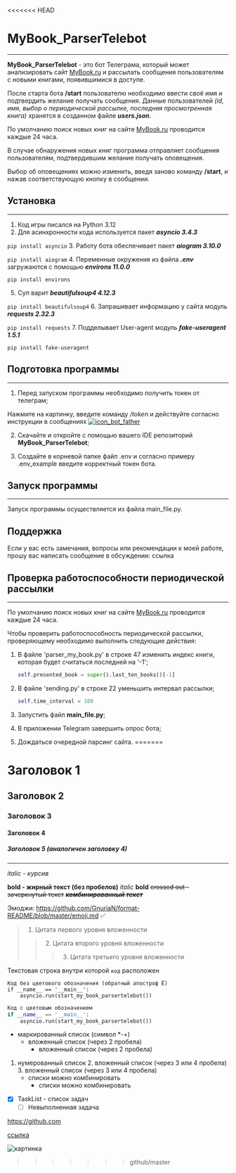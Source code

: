 <<<<<<< HEAD
# MyBook_ParserTelebot
___
**MyBook_ParserTelebot** - это бот Телеграма, 
который может анализировать сайт [MyBook.ru](https://mybook.ru/)
и рассылать сообщения пользователям с новыми книгами, появившимися в доступе.

После старта бота **/start** пользователю необходимо ввести своё имя и подтвердить желание получать сообщения.
Данные пользователей *(id, имя, выбор о периодической рассылке, последняя просмотренная книга)* хранятся в созданном файле ***users.json***.

По умолчанию поиск новых книг на сайте [MyBook.ru](https://mybook.ru/) проводится каждые 24 часа.

В случае обнаружения новых книг программа отправляет сообщения пользователям, 
подтвердившим желание получать оповещения.

Выбор об оповещениях можно изменить, введя заново команду **/start**, и нажав соответствующую кнопку в сообщении.

## Установка
___
1. Код игры писался на Python 3.12
2. Для асинхронности кода используется пакет ***asyncio	3.4.3***

```pip install asyncio```
3. Работу бота обеспечивает пакет ***aiogram	3.10.0***

```pip install aiogram```
4. Переменные окружения из файла ***.env*** загружаются с помощью ***environs	11.0.0***

```pip install environs```

5. Суп варит ***beautifulsoup4	4.12.3***

```pip install beautifulsoup4```
6. Запрашивает информацию у сайта модуль ***requests	2.32.3***

```pip install requests```
7. Подделывает User-agent модуль ***fake-useragent	1.5.1***

```pip install fake-useragent```

## Подготовка программы
___
1. Перед запуском программы необходимо получить токен от телеграм;


Нажмите на картинку, введите команду */token* и действуйте согласно инструкции в сообщениях
[![icon_bot_father](service_file/icon_bot_father.jpg)](https://t.me/botfather)

2. Скачайте и откройте с помощью вашего IDE репозиторий 
**MyBook_ParserTelebot**;

3. Создайте в корневой папке файл .env и согласно примеру .env_example введите корректный токен бота.

## Запуск программы
___
Запуск программы осуществляется из файла main_file.py.

## Поддержка
Если у вас есть замечания, вопросы или рекомендации к моей работе, прошу вас написать сообщение в обсуждении: ссылка

## Проверка работоспособности периодической рассылки
___

По умолчанию поиск новых книг на сайте [MyBook.ru](https://mybook.ru/) проводится каждые 24 часа.

Чтобы проверить работоспособность периодической рассылки, 
проверяющему необходимо выполнить следующие действия:
1. В файле 'parser_my_book.py' в строке 47
    изменить индекс книги, которая будет считаться последней на '-1';
    ```python
    self.presented_book = super().last_ten_books()[-1]
    ```

2. В файле 'sending.py' в строке 22
    уменьшить интервал рассылки;
    ```python
   self.time_interval = 180
   ```
   
3. Запустить файл **main_file.py**;
4. В приложении Telegram завершить опрос бота;
5. Дождаться очередной парсинг сайта.
=======
# Заголовок 1
## Заголовок 2
### Заголовок 3
#### Заголовок 4
##### Заголовок 5 (аналогичен заголовку 4)
___
*italic - курсив*

**bold - жирный текст (без пробелов)**
_italic_
__bold__
~~crossed out - зачеркнутый текст~~
***~~комбинированный текст~~***

Эмоджи:
https://github.com/GnuriaN/format-README/blob/master/emoji.md
:white_check_mark:

> 1. Цитата первого уровня вложенности
>> 2. Цитата второго уровня вложенности
>>> 3. Цитата третьего уровня вложенности

Текстовая строка внутри которой `код` расположен

```
Код без цветового обозначения (обратный апостроф Ё)
if __name__ == '__main__':
    asyncio.run(start_my_book_parsertelebot())
```
```python
Код с цветовым обозначением
if __name__ == '__main__':
    asyncio.run(start_my_book_parsertelebot())
```

- маркированный список (символ *-+)
  - вложенный список (через 2 пробела)
    - вложенный список (через 2 пробела)

1. нумерованный список
   2. вложенный список (через 3 или 4 пробела)
      3. вложенный список (через 3 или 4 пробела)
      + списки можно комбинировать
        + списки можно комбинировать

+ [x] TaskList - список задач
  + [ ] Невыполненная задача

https://github.com

[ссылка](https://github.com)

![картинка](https://ru.pinterest.com/pin/809310995507416977/)
>>>>>>> github/master
